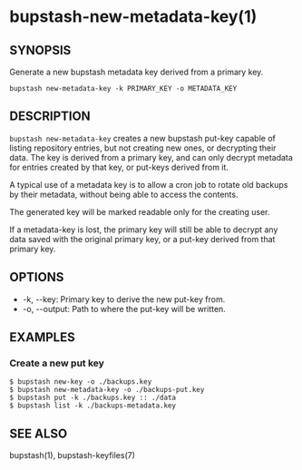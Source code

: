 bupstash-new-metadata-key(1) 
============================

## SYNOPSIS

Generate a new bupstash metadata key derived from a primary key.

`bupstash new-metadata-key -k PRIMARY_KEY -o METADATA_KEY`

## DESCRIPTION

`bupstash new-metadata-key` creates a new bupstash put-key capable of listing 
repository entries, but not creating new ones, or decrypting their data. The 
key is derived from a primary key, and can only decrypt metadata for entries
created by that key, or put-keys derived from it.

A typical use of a metadata key is to allow a cron job to rotate old backups by
their metadata, without being able to access the contents.

The generated key will be marked readable only for the creating user.

If a metadata-key is lost, the primary key will still be able to decrypt
any data saved with the original primary key, or a put-key derived from that
primary key.

## OPTIONS

* -k, --key:
  Primary key to derive the new put-key from.
* -o, --output:
  Path to where the put-key will be written.

## EXAMPLES

### Create a new put key
```
$ bupstash new-key -o ./backups.key
$ bupstash new-metadata-key -o ./backups-put.key
$ bupstash put -k ./backups.key :: ./data
$ bupstash list -k ./backups-metadata.key
```

## SEE ALSO

bupstash(1), bupstash-keyfiles(7)
